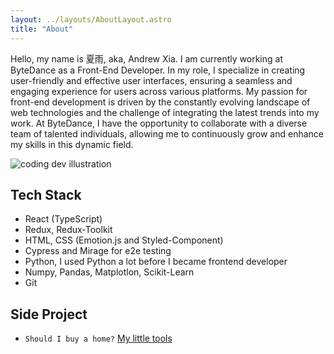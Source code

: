 ```yaml
---
layout: ../layouts/AboutLayout.astro
title: "About"
---
```


Hello, my name is 夏雨, aka, Andrew Xia. I am currently working at ByteDance as a Front-End Developer. In my role, I specialize in creating user-friendly and effective user interfaces, ensuring a seamless and engaging experience for users across various platforms. My passion for front-end development is driven by the constantly evolving landscape of web technologies and the challenge of integrating the latest trends into my work. At ByteDance, I have the opportunity to collaborate with a diverse team of talented individuals, allowing me to continuously grow and enhance my skills in this dynamic field.

<div>
  <img src="/andrew/assets/dev.svg" class="sm:w-1/2 mx-auto" alt="coding dev illustration">
</div>

## Tech Stack

- React (TypeScript)
- Redux, Redux-Toolkit
- HTML, CSS (Emotion.js and Styled-Component)
- Cypress and Mirage for e2e testing
- Python, I used Python a lot before I became frontend developer
- Numpy, Pandas, Matplotlon, Scikit-Learn
- Git

## Side Project

- `Should I buy a home?` [My little tools](https://andrew-infinity.netlify.app)